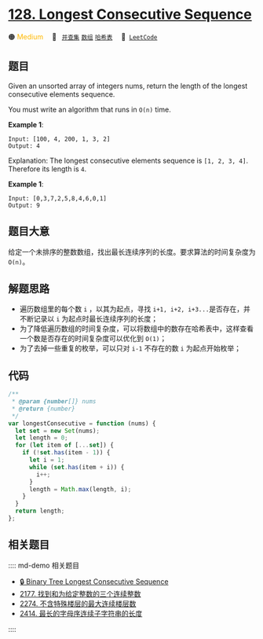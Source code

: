 # [128. Longest Consecutive Sequence](https://leetcode.com/problems/longest-consecutive-sequence/)

🟠 <font color=#ffb800>Medium</font>&emsp; 🔖&ensp; [`并查集`](/leetcode/outline/tag/disjoint-set-union.md) [`数组`](/leetcode/outline/tag/array.md) [`哈希表`](/leetcode/outline/tag/hash-table.md)&emsp; 🔗&ensp;[`LeetCode`](https://leetcode.com/problems/longest-consecutive-sequence/)

## 题目

Given an unsorted array of integers nums, return the length of the longest consecutive elements sequence.

You must write an algorithm that runs in `O(n)` time.

**Example 1**:

```
Input: [100, 4, 200, 1, 3, 2]
Output: 4
```

Explanation: The longest consecutive elements sequence is `[1, 2, 3, 4]`. Therefore its length is `4`.

**Example 1**:

```
Input: [0,3,7,2,5,8,4,6,0,1]
Output: 9
```

## 题目大意

给定一个未排序的整数数组，找出最长连续序列的长度。要求算法的时间复杂度为 `O(n)`。

## 解题思路

- 遍历数组里的每个数 `i` ，以其为起点，寻找 `i+1, i+2, i+3...`是否存在，并不断记录以 `i` 为起点时最长连续序列的长度；
- 为了降低遍历数组的时间复杂度，可以将数组中的数存在哈希表中，这样查看一个数是否存在的时间复杂度可以优化到 `O(1)`；
- 为了去掉一些重复的枚举，可以只对 `i-1` 不存在的数 `i` 为起点开始枚举；

## 代码

```javascript
/**
 * @param {number[]} nums
 * @return {number}
 */
var longestConsecutive = function (nums) {
  let set = new Set(nums);
  let length = 0;
  for (let item of [...set]) {
    if (!set.has(item - 1)) {
      let i = 1;
      while (set.has(item + i)) {
        i++;
      }
      length = Math.max(length, i);
    }
  }
  return length;
};
```

## 相关题目

:::: md-demo 相关题目

- [🔒 Binary Tree Longest Consecutive Sequence](https://leetcode.com/problems/binary-tree-longest-consecutive-sequence)
- [2177. 找到和为给定整数的三个连续整数](https://leetcode.com/problems/find-three-consecutive-integers-that-sum-to-a-given-number)
- [2274. 不含特殊楼层的最大连续楼层数](https://leetcode.com/problems/maximum-consecutive-floors-without-special-floors)
- [2414. 最长的字母序连续子字符串的长度](https://leetcode.com/problems/length-of-the-longest-alphabetical-continuous-substring)

::::
